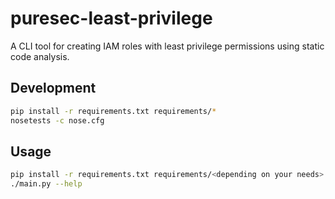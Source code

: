 # puresec-least-privilege

A CLI tool for creating IAM roles with least privilege permissions using static code analysis.

## Development

```bash
pip install -r requirements.txt requirements/*
nosetests -c nose.cfg
```

## Usage

```bash
pip install -r requirements.txt requirements/<depending on your needs>.txt
./main.py --help
```
